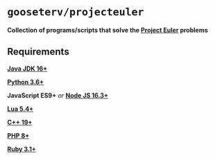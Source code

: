 # `gooseterv/projecteuler`
**Collection of programs/scripts that solve the [Project Euler](https://projecteuler.net/) problems**
<br>


## Requirements

**[Java JDK 16+](https://www.java.com/download/)**

**[Python 3.6+](https://www.python.org/downloads/)**

**JavaScript ES9+** *or* **[Node JS 16.3+](https://nodejs.org/en/download/)**


**[Lua 5.4+](https://www.lua.org/download.html)**

**[C++ 19+](https://gcc.gnu.org/)**

**[PHP 8+](https://www.php.net/downloads.php)**

**[Ruby 3.1+](https://www.ruby-lang.org/en/downloads/)**





